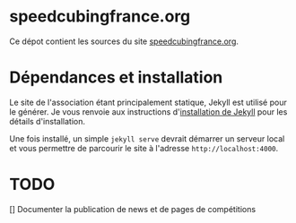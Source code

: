 # speedcubingfrance.org

Ce dépot contient les sources du site [speedcubingfrance.org](http://www.speedcubingfrance.org).

# Dépendances et installation

Le site de l'association étant principalement statique, Jekyll est utilisé pour le générer.
Je vous renvoie aux instructions d'[installation de Jekyll](https://jekyllrb.com/docs/installation/) pour les détails d'installation.

Une fois installé, un simple `jekyll serve` devrait démarrer un serveur local et vous permettre de parcourir le site à l'adresse `http://localhost:4000`.

# TODO

[] Documenter la publication de news et de pages de compétitions
